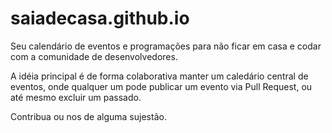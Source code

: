 saiadecasa.github.io
====================

Seu calendário de eventos e programações para não ficar em casa e codar com a comunidade de desenvolvedores.

A idéia principal é de forma colaborativa manter um caledário central de eventos, onde qualquer um pode publicar um evento via Pull Request, ou até mesmo excluir um passado.

Contribua ou nos de alguma sujestão. 
